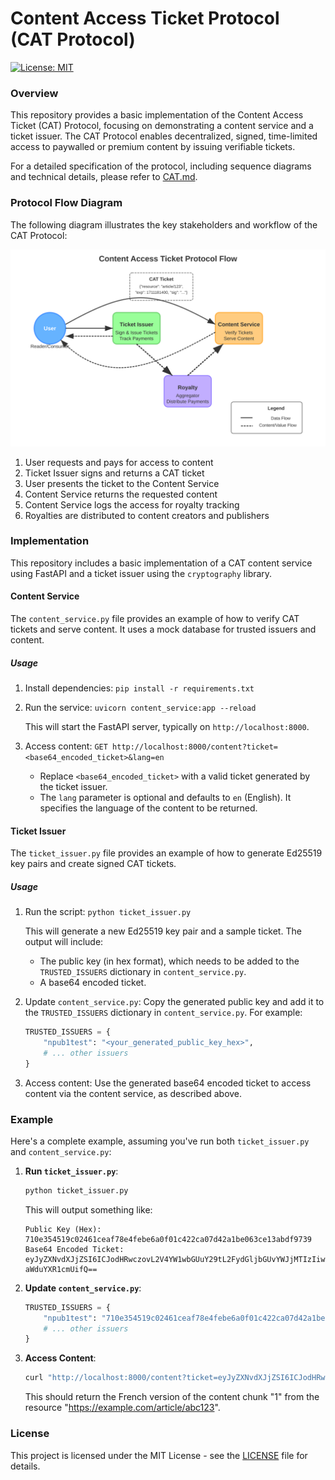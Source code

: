 # Content Access Ticket Protocol (CAT Protocol)

[![License: MIT](https://img.shields.io/badge/License-MIT-yellow.svg)](https://opensource.org/licenses/MIT)

### Overview

This repository provides a basic implementation of the Content Access Ticket (CAT) Protocol, focusing on demonstrating a content service and a ticket issuer. The CAT Protocol enables decentralized, signed, time-limited access to paywalled or premium content by issuing verifiable tickets.

For a detailed specification of the protocol, including sequence diagrams and technical details, please refer to [CAT.md](CAT.md).

### Protocol Flow Diagram

The following diagram illustrates the key stakeholders and workflow of the CAT Protocol:

![CAT Protocol Flow Diagram](cat_diagram.svg)

1. User requests and pays for access to content
2. Ticket Issuer signs and returns a CAT ticket
3. User presents the ticket to the Content Service
4. Content Service returns the requested content
5. Content Service logs the access for royalty tracking
6. Royalties are distributed to content creators and publishers


### Implementation

This repository includes a basic implementation of a CAT content service using FastAPI and a ticket issuer using the `cryptography` library.

#### Content Service

The `content_service.py` file provides an example of how to verify CAT tickets and serve content. It uses a mock database for trusted issuers and content.

##### Usage

1.  Install dependencies: `pip install -r requirements.txt`
2.  Run the service: `uvicorn content_service:app --reload`

    This will start the FastAPI server, typically on `http://localhost:8000`.
3.  Access content: `GET http://localhost:8000/content?ticket=<base64_encoded_ticket>&lang=en`

    *   Replace `<base64_encoded_ticket>` with a valid ticket generated by the ticket issuer.
    *   The `lang` parameter is optional and defaults to `en` (English).  It specifies the language of the content to be returned.

#### Ticket Issuer

The `ticket_issuer.py` file provides an example of how to generate Ed25519 key pairs and create signed CAT tickets.

##### Usage

1.  Run the script: `python ticket_issuer.py`

    This will generate a new Ed25519 key pair and a sample ticket.  The output will include:
    *   The public key (in hex format), which needs to be added to the `TRUSTED_ISSUERS` dictionary in `content_service.py`.
    *   A base64 encoded ticket.
2.  Update `content_service.py`: Copy the generated public key and add it to the `TRUSTED_ISSUERS` dictionary in `content_service.py`.  For example:

    ```python
    TRUSTED_ISSUERS = {
        "npub1test": "<your_generated_public_key_hex>",
        # ... other issuers
    }
    ```
3.  Access content: Use the generated base64 encoded ticket to access content via the content service, as described above.

### Example

Here's a complete example, assuming you've run both `ticket_issuer.py` and `content_service.py`:

1.  **Run `ticket_issuer.py`**:

    ```bash
    python ticket_issuer.py
    ```

    This will output something like:

    ```
    Public Key (Hex): 710e354519c02461ceaf78e4febe6a0f01c422ca07d42a1be063ce13abdf9739
    Base64 Encoded Ticket: eyJyZXNvdXJjZSI6ICJodHRwczovL2V4YW1wbGUuY29tL2FydGljbGUvYWJjMTIzIiwgInRzIjogMTcwNzM3NzU0MCwgImV4cCI6IDE3MDczNzc4NDAsICJjaHVuayI6ICIxIiwgInB1YmtleSI6ICJucHViMXRlc3QiLCAic2lnIjogIm1vY2tz aWduYXR1cmUifQ==
    ```

2.  **Update `content_service.py`**:

    ```python
    TRUSTED_ISSUERS = {
        "npub1test": "710e354519c02461ceaf78e4febe6a0f01c422ca07d42a1be063ce13abdf9739",
        # ... other issuers
    }
    ```

3.  **Access Content**:

    ```bash
    curl "http://localhost:8000/content?ticket=eyJyZXNvdXJjZSI6ICJodHRwczovL2V4YW1wbGUuY29tL2FydGljbGUvYWJjMTIzIiwgInRzIjogMTcwNzM3NzU0MCwgImV4cCI6IDE3MDczNzc4NDAsICJjaHVuayI6ICIxIiwgInB1YmtleSI6ICJucHViMXRlc3QiLCAic2lnIjogIm1vY2tz aWduYXR1cmUifQ==&lang=fr"
    ```

    This should return the French version of the content chunk "1" from the resource "https://example.com/article/abc123".

### License

This project is licensed under the MIT License - see the [LICENSE](LICENSE) file for details.

